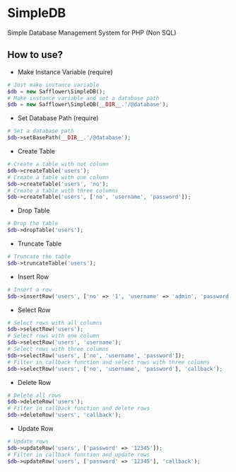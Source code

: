 # SimpleDB

Simple Database Management System for PHP (Non SQL)


## How to use?

- Make Instance Variable (require)
``` php
# Just make instance variable
$db = new Safflower\SimpleDB();
# Make instance variable and set a database path
$db = new Safflower\SimpleDB(__DIR__.'/@database');
```

- Set Database Path (require)
``` php
# Set a database path
$db->setBasePath(__DIR__.'/@database');
```

- Create Table
``` php
# Create a table with not column
$db->createTable('users');
# Create a table with one column
$db->createTable('users', 'no');
# Create a table with three columns
$db->createTable('users', ['no', 'username', 'password']);
```

- Drop Table
``` php
# Drop the table
$db->dropTable('users');
```

- Truncate Table
``` php
# Truncate the table
$db->truncateTable('users');
```

- Insert Row
``` php
# Insert a row
$db->insertRow('users', ['no' => '1', 'username' => 'admin', 'password' => '12345']);
```

- Select Row
``` php
# Select rows with all columns
$db->selectRow('users');
# Select rows with one column
$db->selectRow('users', 'username');
# Select rows with three columns
$db->selectRow('users', ['no', 'username', 'password']);
# Filter in callback function and select rows with three columns
$db->selectRow('users', ['no', 'username', 'password'], 'callback');
```

- Delete Row
``` php
# Delete all rows
$db->deleteRow('users');
# Filter in callback function and delete rows
$db->deleteRow('users', 'callback');
```

- Update Row
``` php
# Update rows
$db->updateRow('users', ['password' => '12345']);
# Filter in callback function and update rows
$db->updateRow('users', ['password' => '12345'], 'callback');
```
